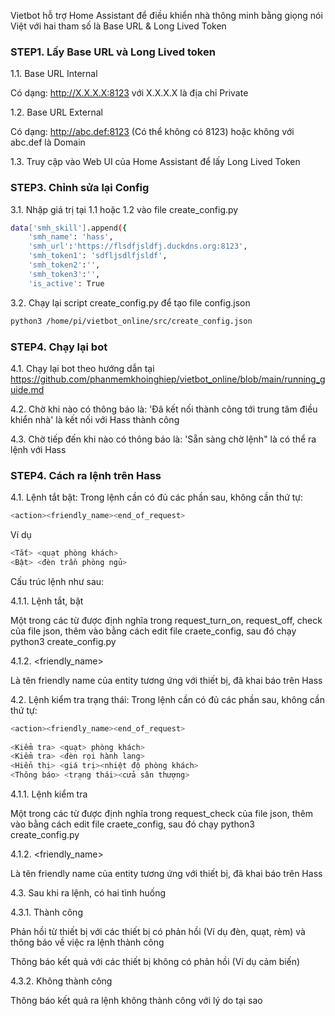 Vietbot hỗ trợ Home Assistant để điều khiển nhà thông minh bằng giọng nói Việt với hai tham số là Base URL & Long Lived Token

### STEP1. Lấy Base URL và Long Lived token

1.1. Base URL Internal

Có dạng: http://X.X.X.X:8123 với X.X.X.X là địa chỉ Private

1.2. Base URL External

Có dạng: http://abc.def:8123 (Có thể không có 8123) hoặc không với abc.def là Domain

1.3. Truy cập vào Web UI của Home Assistant để lấy Long Lived Token 

### STEP3.  Chỉnh sửa lại Config

3.1. Nhập giá trị tại 1.1 hoặc 1.2 vào file create_config.py

```sh
data['smh_skill'].append({
    'smh_name': 'hass',
    'smh_url':'https://flsdfjsldfj.duckdns.org:8123',
    'smh_token1': 'sdfljsdlfjsldf',
    'smh_token2':'',
    'smh_token3':'',
    'is_active': True        
```
3.2. Chạy lại script create_config.py để tạo file config.json

```sh
python3 /home/pi/vietbot_online/src/create_config.json
```

### STEP4. Chạy lại bot

4.1. Chạy lại bot theo hướng dẫn tại https://github.com/phanmemkhoinghiep/vietbot_online/blob/main/running_guide.md

4.2. Chờ khi nào có thông báo là: 'Đã kết nối thành công tới trung tâm điều khiển nhà' là kết nối với Hass thành công

4.3. Chờ tiếp đến khi nào có thông báo là: 'Sẵn sàng chờ lệnh" là có thể ra lệnh với Hass

### STEP4. Cách ra lệnh trên Hass

4.1. Lệnh tắt bật: Trong lệnh cần có đủ các phần sau, không cần thứ tự:

```sh
<action><friendly_name><end_of_request>
```
Ví dụ

```sh
<Tắt> <quạt phòng khách>
<Bật> <đèn trần phòng ngủ>  
```

Cấu trúc lệnh như sau:

4.1.1. <action> Lệnh tắt, bật

Một trong các từ được định nghĩa trong request_turn_on, request_off, check của file json, thêm vào bằng cách edit file craete_config, sau đó chạy python3 create_config.py 

4.1.2. <friendly_name>

Là tên friendly name của entity tương ứng với thiết bị, đã khai báo trên Hass
  
4.2. Lệnh kiểm tra trạng thái: Trong lệnh cần có đủ các phần sau, không cần thứ tự:

```sh
<action><friendly_name><end_of_request>
  
<Kiểm tra> <quạt> phòng khách>
<Kiểm tra> <đèn rọi hành lang>
<Hiển thị> <giá trị><nhiệt độ phòng khách>
<Thông báo> <trạng thái><cửa sân thượng>
```

4.1.1. <action> Lệnh kiểm tra

Một trong các từ được định nghĩa trong request_check của file json, thêm vào bằng cách edit file craete_config, sau đó chạy python3 create_config.py 

4.1.2. <friendly_name>

Là tên friendly name của entity tương ứng với thiết bị, đã khai báo trên Hass

4.3. Sau khi ra lệnh, có hai tình huống

4.3.1. Thành công

Phản hồi từ thiết bị với các thiết bị có phản hồi (Ví dụ đèn, quạt, rèm) và  thông báo về việc ra lệnh thành công

Thông báo kết quả với các thiết bị không có phản hồi (Ví dụ cảm biến)

4.3.2. Không thành công

Thông báo kết quả ra lệnh không thành công với lý do tại sao
